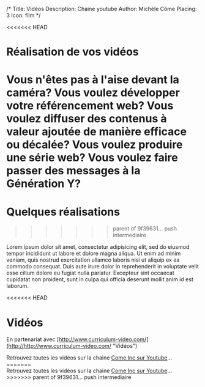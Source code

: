 /*
Title: Vidéos
Description: Chaine youtube
Author: Michèle Côme
Placing: 3
Icon: film
*/

<<<<<<< HEAD
# Réalisation de vos vidéos
Vous n'êtes pas à l'aise devant la caméra? 
Vous voulez développer votre référencement web?
Vous voulez diffuser des contenus à valeur ajoutée de manière efficace
ou décalée?
Vous voulez produire une série web?
Vous voulez faire passer des messages à la Génération Y?
=======
# Quelques réalisations
>>>>>>> parent of 9f39631... push intermediaire

Lorem ipsum dolor sit amet, consectetur adipisicing elit, sed do eiusmod tempor incididunt ut labore et dolore magna aliqua. Ut enim ad minim veniam, quis nostrud exercitation ullamco laboris nisi ut aliquip ex ea commodo consequat. Duis aute irure dolor in reprehenderit in voluptate velit esse cillum dolore eu fugiat nulla pariatur. Excepteur sint occaecat cupidatat non proident, sunt in culpa qui officia deserunt mollit anim id est laborum.

<<<<<<< HEAD

# Vidéos
En partenariat avec [http://www.curriculum-video.com/](http://http://www.curriculum-video.com/ "Vidéos")

<div id="cometv">Retrouvez toutes les vidéos sur la chaine <a href="http://www.youtube.com/user/ComeInc">Come Inc sur Youtube</a>...</div>
=======
<div id="cometv">Retrouvez toutes les vidéos sur la chaine <a href="http://www.youtube.com/user/ComeInc">Come Inc sur Youtube</a>...</div>
>>>>>>> parent of 9f39631... push intermediaire

